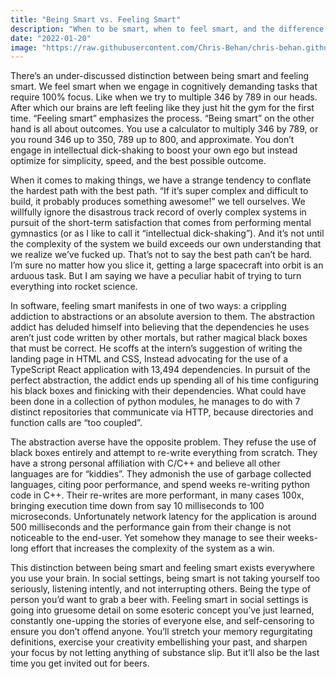 ```yaml
---
title: "Being Smart vs. Feeling Smart"
description: "When to be smart, when to feel smart, and the difference."
date: "2022-01-20"
image: "https://raw.githubusercontent.com/Chris-Behan/chris-behan.github.io/master/public/images/cn_tower.jpg"
---
```


There’s an under-discussed distinction between being smart and feeling smart. We feel smart when we engage in cognitively demanding tasks that require 100% focus. Like when we try to multiple 346 by 789 in our heads. After which our brains are left feeling like they just hit the gym for the first time. “Feeling smart” emphasizes the process. “Being smart” on the other hand is all about outcomes. You use a calculator to multiply 346 by 789, or you round 346 up to 350, 789 up to 800, and approximate. You don’t engage in intellectual dick-shaking to boost your own ego but instead optimize for simplicity, speed, and the best possible outcome.

When it comes to making things, we have a strange tendency to conflate the hardest path with the best path. “If it’s super complex and difficult to build, it probably produces something awesome!” we tell ourselves. We willfully ignore the disastrous track record of overly complex systems in pursuit of the short-term satisfaction that comes from performing mental gymnastics (or as I like to call it “intellectual dick-shaking”). And it’s not until the complexity of the system we build exceeds our own understanding that we realize we’ve fucked up. That’s not to say the best path can’t be hard. I’m sure no matter how you slice it, getting a large spacecraft into orbit is an arduous task. But I am saying we have a peculiar habit of trying to turn everything into rocket science.

In software, feeling smart manifests in one of two ways: a crippling addiction to abstractions or an absolute aversion to them. The abstraction addict has deluded himself into believing that the dependencies he uses aren’t just code written by other mortals, but rather magical black boxes that must be correct. He scoffs at the intern’s suggestion of writing the landing page in HTML and CSS, Instead advocating for the use of a TypeScript React application with 13,494 dependencies. In pursuit of the perfect abstraction, the addict ends up spending all of his time configuring his black boxes and finicking with their dependencies. What could have been done in a collection of python modules, he manages to do with 7 distinct repositories that communicate via HTTP, because directories and function calls are “too coupled”.

The abstraction averse have the opposite problem. They refuse the use of black boxes entirely and attempt to re-write everything from scratch. They have a strong personal affiliation with C/C++ and believe all other languages are for “kiddies”. They admonish the use of garbage collected languages, citing poor performance, and spend weeks re-writing python code in C++. Their re-writes are more performant, in many cases 100x, bringing execution time down from say 10 milliseconds to 100 microseconds. Unfortunately network latency for the application is around 500 milliseconds and the performance gain from their change is not noticeable to the end-user. Yet somehow they manage to see their weeks-long effort that increases the complexity of the system as a win.

This distinction between being smart and feeling smart exists everywhere you use your brain. In social settings, being smart is not taking yourself too seriously, listening intently, and not interrupting others. Being the type of person you’d want to grab a beer with. Feeling smart in social settings is going into gruesome detail on some esoteric concept you’ve just learned, constantly one-upping the stories of everyone else, and self-censoring to ensure you don’t offend anyone. You’ll stretch your memory regurgitating definitions, exercise your creativity embellishing your past, and sharpen your focus by not letting anything of substance slip. But it’ll also be the last time you get invited out for beers.
